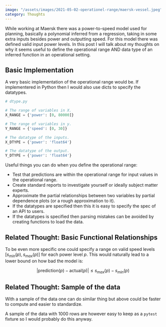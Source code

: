 ```yaml
---
image: "/assets/images/2021-05-02-operationel-range/maersk-vessel.jpeg"
category: Thoughts
---
```


While working at Maersk there was a power-to-speed model used for planning, basically a polynomial inferred from a regression, taking in some extra inputs besides power and outputting speed. For this model there was defined valid input power levels. In this post I will talk about my thoughts on why it seems useful to define the operational range AND data type of an inferred function in an operational setting. <!--more-->

## Basic Implementation

A very basic implementation of the operational range would be. If implementered in Python then I would also use dicts to specify the datatypes.

```python
# dtype.py

# The range of variables in X.
X_RANGE = {'power': [0, 80000]}

# The range of variables in y.
Y_RANGE = {'speed': [0, 30]}

# The datatype of the inputs.
X_DTYPE = {'power': 'float64'}

# The datatype of the output.
Y_DTYPE = {'power': 'float64'}
```

Useful things you can do when you define the operational range:

- Test that predictions are within the operational range for input values in the operational range.
- Create standard reports to investigate yourself or ideally subject matter experts.
- Approximate the partial relationships between two variables by partial dependence plots (or a rough approximation to it).
- If the datatypes are specified then this it is easy to specify the spec of an API to users.
- If the datatypes is specified then parsing mistakes can be avoided by creating functions to load the data.

## Related Thought: Basic Functional Relationships

To be even more specific one could specify a range on valid speed levels $[s_{min}(p), s_{max}(p)]$ for each power level $p$. This would naturally lead to a lower bound on how bad the model is:

$$
\lvert \text{prediction}(p) - \text{actual}(p) \rvert \leq s_{max}(p) - s_{min}(p)
$$

## Related Thought:  Sample of the data

With a sample of the data one can do similar thing but above could be faster to compute and easier to standardize.

A sample of the data with 1000 rows are however easy to keep as a `pytest` fixture so I would probably do this anyway.
